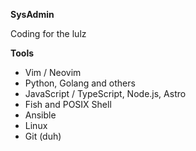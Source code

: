 **SysAdmin**

Coding for the lulz

**Tools**

- Vim / Neovim
- Python, Golang and others
- JavaScript / TypeScript, Node.js, Astro
- Fish and POSIX Shell
- Ansible
- Linux
- Git (duh)
